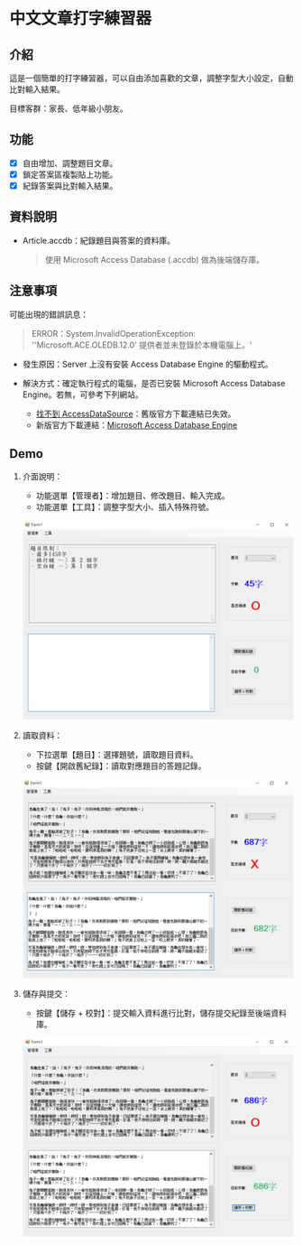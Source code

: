 # 中文文章打字練習器

## 介紹

這是一個簡單的打字練習器，可以自由添加喜歡的文章，調整字型大小設定，自動比對輸入結果。

目標客群：家長、低年級小朋友。

## 功能

- [x] 自由增加、調整題目文章。
- [x] 鎖定答案區複製貼上功能。
- [x] 紀錄答案與比對輸入結果。

## 資料說明

- Article.accdb：紀錄題目與答案的資料庫。

    > 使用 Microsoft Access Database (.accdb) 做為後端儲存庫。 

## 注意事項

可能出現的錯誤訊息：
    
> ERROR：System.InvalidOperationException: ''Microsoft.ACE.OLEDB.12.0' 提供者並未登錄於本機電腦上。'

- 發生原因：Server 上沒有安裝 Access Database Engine 的驅動程式。

- 解決方式：確定執行程式的電腦，是否已安裝 Microsoft Access Database Engine。若無，可參考下列網站。 

    - [找不到 AccessDataSource](https://dotblogs.com.tw/mis2000lab/2013/01/29/accessdatasource_microsoft_ace_oledb)：舊版官方下載連結已失效。
    - 新版官方下載連結：[Microsoft Access Database Engine](https://www.microsoft.com/zh-tw/download/details.aspx?id=54920)

## Demo

1. 介面說明：
    
    - 功能選單【管理者】：增加題目、修改題目、輸入完成。
    - 功能選單【工具】：調整字型大小、插入特殊符號。

    ![Start](./assets/images/1.%20Start.JPG)

2. 讀取資料：

    - 下拉選單【題目】：選擇題號，讀取題目資料。
    - 按鍵【開啟舊紀錄】：讀取對應題目的答題記錄。

    ![Open Record](./assets/images/2.%20Open%20Record.JPG)

3. 儲存與提交：

    - 按鍵【儲存 + 校對】：提交輸入資料進行比對，儲存提交紀錄至後端資料庫。
    
    ![Save & Submit](./assets/images/3.%20Save%20&%20Submit.JPG)
